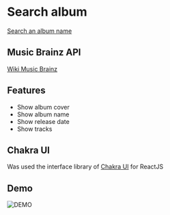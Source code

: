 # Search album

[Search an album name](https://search-album-leeool.netlify.app/)

## Music Brainz API

[Wiki Music Brainz](https://wiki.musicbrainz.org/MusicBrainz_API)

## Features

- Show album cover
- Show album name
- Show release date
- Show tracks

## Chakra UI

Was used the interface library of [Chakra UI](https://chakra-ui.com/) for ReactJS

## Demo

![DEMO](https://media.giphy.com/media/YNf2SJSOfKzKu0Mcc5/giphy.gif)
